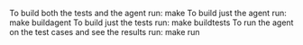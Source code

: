 To build both the tests and the agent run: make
To build just the agent run: make buildagent
To build just the tests run: make buildtests
To run the agent on the test cases and see the results run: make run
